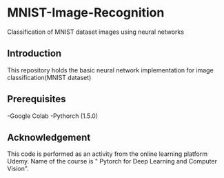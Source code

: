 # MNIST-Image-Recognition
Classification of MNIST dataset images using neural networks


## Introduction
This repository holds the basic neural network implementation for image classification(MNIST dataset)

## Prerequisites
-Google Colab
-Pythorch (1.5.0)


## Acknowledgement
This code is performed as an activity from the online learning platform Udemy. Name of the course is " Pytorch for Deep Learning and Computer Vision". 